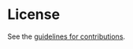 # License

See the
[guidelines for contributions](https://github.com/eckelcu/draft-eckel-edm-find-code/blob/main/CONTRIBUTING.md).
